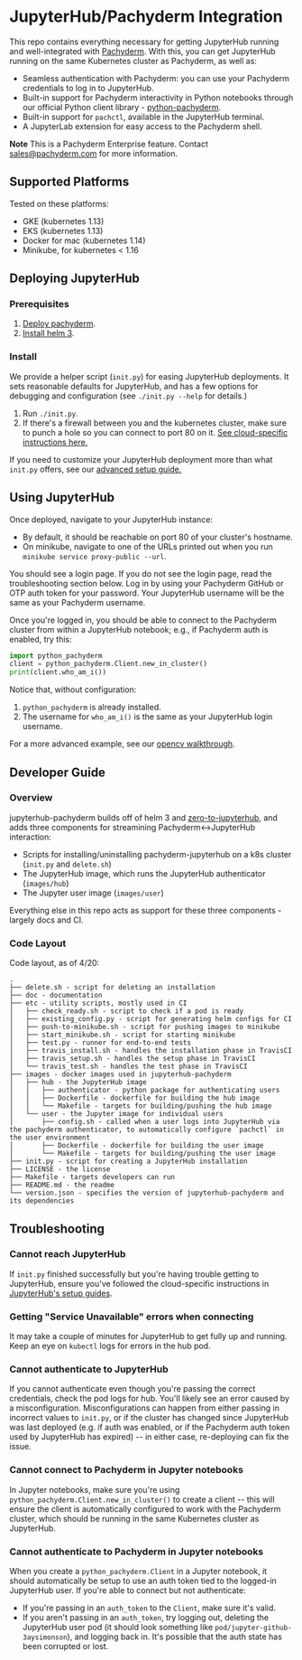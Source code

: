 # JupyterHub/Pachyderm Integration

This repo contains everything necessary for getting JupyterHub running and well-integrated with [Pachyderm](https://github.com/pachyderm/pachyderm). With this, you can get JupyterHub running on the same Kubernetes cluster as Pachyderm, as well as:

- Seamless authentication with Pachyderm: you can use your Pachyderm credentials to log in to JupyterHub.
- Built-in support for Pachyderm interactivity in Python notebooks through our official Python client library - [python-pachyderm](https://github.com/pachyderm/python-pachyderm/).
- Built-in support for `pachctl`, available in the JupyterHub terminal.
- A JupyterLab extension for easy access to the Pachyderm shell.

**Note** This is a Pachyderm Enterprise feature. Contact sales@pachyderm.com for more information.

## Supported Platforms

Tested on these platforms:

* GKE (kubernetes 1.13)
* EKS (kubernetes 1.13)
* Docker for mac (kubernetes 1.14)
* Minikube, for kubernetes < 1.16

## Deploying JupyterHub

### Prerequisites

1) [Deploy pachyderm](https://docs.pachyderm.com/latest/getting_started/local_installation/).
2) [Install helm 3](https://helm.sh/docs/using_helm/#installing-helm).

### Install

We provide a helper script (`init.py`) for easing JupyterHub deployments. It sets reasonable defaults for JupyterHub, and has a few options for debugging and configuration (see `./init.py --help` for details.)

1) Run `./init.py`.
2) If there's a firewall between you and the kubernetes cluster, make sure to punch a hole so you can connect to port 80 on it. [See cloud-specific instructions here.](https://zero-to-jupyterhub.readthedocs.io/en/latest/create-k8s-cluster.html)

If you need to customize your JupyterHub deployment more than what `init.py` offers, see our [advanced setup guide.](doc/advanced_setup.md)

## Using JupyterHub

Once deployed, navigate to your JupyterHub instance:

- By default, it should be reachable on port 80 of your cluster's hostname.
- On minikube, navigate to one of the URLs printed out when you run `minikube service proxy-public --url`.

You should see a login page. If you do not see the login page, read the troubleshooting section below. Log in by using your Pachyderm GitHub or OTP auth token for your password. Your JupyterHub username will be the same as your Pachyderm username.

Once you're logged in, you should be able to connect to the Pachyderm cluster from within a JupyterHub notebook; e.g., if Pachyderm auth is enabled, try this:

```python
import python_pachyderm
client = python_pachyderm.Client.new_in_cluster()
print(client.who_am_i())
```

Notice that, without configuration:

1) `python_pachyderm` is already installed.
2) The username for `who_am_i()` is the same as your JupyterHub login username.

For a more advanced example, see our [opencv walkthrough](doc/opencv.md).

## Developer Guide

### Overview

jupyterhub-pachyderm builds off of helm 3 and
[zero-to-jupyterhub](https://zero-to-jupyterhub.readthedocs.io/en/latest/),
and adds three components for streamining Pachyderm<->JupyterHub interaction:

* Scripts for installing/uninstalling pachyderm-jupyterhub on a k8s cluster (`init.py` and `delete.sh`)
* The JupyterHub image, which runs the JupyterHub authenticator (`images/hub`)
* The Jupyter user image (`images/user`)

Everything else in this repo acts as support for these three components -
largely docs and CI.

### Code Layout

Code layout, as of 4/20:

```
.
├── delete.sh - script for deleting an installation
├── doc - documentation
├── etc - utility scripts, mostly used in CI
│   ├── check_ready.sh - script to check if a pod is ready
│   ├── existing_config.py - script for generating helm configs for CI
│   ├── push-to-minikube.sh - script for pushing images to minikube
│   ├── start_minikube.sh - script for starting minikube
│   ├── test.py - runner for end-to-end tests
│   ├── travis_install.sh - handles the installation phase in TravisCI
│   ├── travis_setup.sh - handles the setup phase in TravisCI
│   └── travis_test.sh - handles the test phase in TravisCI
├── images - docker images used in jupyterhub-pachyderm
│   ├── hub - the JupyterHub image
│   │   ├── authenticator - python package for authenticating users
│   │   ├── Dockerfile - dockerfile for building the hub image
│   │   └── Makefile - targets for building/pushing the hub image
│   └── user - the Jupyter image for individual users
│       ├── config.sh - called when a user logs into JupyterHub via the pachyderm authenticator, to automatically configure `pachctl` in the user environment
│       ├── Dockerfile - dockerfile for building the user image
│       └── Makefile - targets for building/pushing the user image
├── init.py - script for creating a JupyterHub installation
├── LICENSE - the license
├── Makefile - targets developers can run
├── README.md - the readme
└── version.json - specifies the version of jupyterhub-pachyderm and its dependencies
```

## Troubleshooting

### Cannot reach JupyterHub

If `init.py` finished successfully but you're having trouble getting to JupyterHub, ensure you've followed the cloud-specific instructions in [JupyterHub's setup guides](https://zero-to-jupyterhub.readthedocs.io/en/latest/create-k8s-cluster.html).

### Getting "Service Unavailable" errors when connecting

It may take a couple of minutes for JupyterHub to get fully up and running. Keep an eye on `kubectl` logs for errors in the hub pod.

### Cannot authenticate to JupyterHub

If you cannot authenticate even though you're passing the correct credentials, check the pod logs for hub. You'll likely see an error caused by a misconfiguration. Misconfigurations can happen from either passing in incorrect values to `init.py`, or if the cluster has changed since JupyterHub was last deployed (e.g. if auth was enabled, or if the Pachyderm auth token used by JupyterHub has expired) -- in either case, re-deploying can fix the issue.

### Cannot connect to Pachyderm in Jupyter notebooks

In Jupyter notebooks, make sure you're using `python_pachyderm.Client.new_in_cluster()` to create a client -- this will ensure the client is automatically configured to work with the Pachyderm cluster, which should be running in the same Kubernetes cluster as JupyterHub.

### Cannot authenticate to Pachyderm in Jupyter notebooks

When you create a `python_pachyderm.Client` in a Jupyter notebook, it should automatically be setup to use an auth token tied to the logged-in JupyterHub user. If you're able to connect but not authenticate:

- If you're passing in an `auth_token` to the `Client`, make sure it's valid.
- If you aren't passing in an `auth_token`, try logging out, deleting the JupyterHub user pod (it should look something like `pod/jupyter-github-3aysimonson`), and logging back in. It's possible that the auth state has been corrupted or lost.

